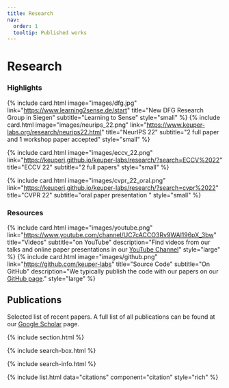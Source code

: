 ```yaml
---
title: Research
nav:
  order: 1
  tooltip: Published works
---
```


# <i class="fas fa-microscope"></i>Research

### Highlights
{%
  include card.html
  image="images/dfg.jpg"
  link="https://www.learning2sense.de/start"
  title="New DFG Research Group in Siegen"
  subtitle="Learning to Sense"
  style="small"
%}
{%
  include card.html
  image="images/neurips_22.png"
  link="https://www.keuper-labs.org/research/neurips22.html"
  title="NeurIPS 22"
  subtitle="2 full paper and 1 workshop paper accepted"
  style="small"
%}

{%
  include card.html
  image="images/eccv_22.png"
  link="https://keuperj.github.io/keuper-labs/research/?search=ECCV%2022"
  title="ECCV 22"
  subtitle="2 full papers"
  style="small"
%}

{%
  include card.html
  image="images/cvpr_22_oral.png"
  link="https://keuperj.github.io/keuper-labs/research/?search=cvpr%2022"
  title="CVPR 22"
  subtitle="oral paper presentation "
  style="small"
%}



### Resources

{%
  include card.html
  image="images/youtube.png"
  link="https://www.youtube.com/channel/UC7cACCO3Rv9WAl196pX_3bw"
  title="Videos"
  subtitle="on YouTube"
  description="Find videos from our talks and online paper presentations in our [YouTube Channel](https://www.youtube.com/channel/UC7cACCO3Rv9WAl196pX_3bw)"
  style="large"
%}
{%
  include card.html
  image="images/github.png"
  link="https://github.com/keuper-labs"
  title="Source Code"
  subtitle="On GitHub"
  description="We typically publish the code with our papers on our [GitHub page](https://github.com/keuper-labs)."
  style="large"
%}

## Publications
Selected list of recent papers. A full list of all publications can be found at our [Google Scholar](https://scholar.google.de/citations?user=GzGmPPAAAAAJ) page.

{% include section.html %}

{% include search-box.html %}

{% include search-info.html %}

{% include list.html data="citations" component="citation" style="rich" %}
